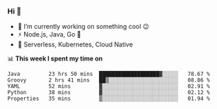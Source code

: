 ### Hi 👋

<!--
**nodejh/nodejh** is a ✨ _special_ ✨ repository because its `README.md` (this file) appears on your GitHub profile.

Here are some ideas to get you started:

- 🔭 I’m currently working on ...
- 🌱 I’m currently learning ...
- 👯 I’m looking to collaborate on ...
- 🤔 I’m looking for help with ...
- 💬 Ask me about ...
- 📫 How to reach me: ...
- 😄 Pronouns: ...
- ⚡ Fun fact: ...
-->

- 🔭 I’m currently working on something cool :wink:
- ⚡ Node.js, Java, Go :thought_balloon:
- 🤖 Serverless, Kubernetes, Cloud Native

📊 **This week I spent my time on**

<!--START_SECTION:waka-->
```text
Java         23 hrs 50 mins  ███████████████████▓░░░░░   78.67 % 
Groovy       2 hrs 41 mins   ██▒░░░░░░░░░░░░░░░░░░░░░░   08.86 % 
YAML         52 mins         ▓░░░░░░░░░░░░░░░░░░░░░░░░   02.91 % 
Python       38 mins         ▓░░░░░░░░░░░░░░░░░░░░░░░░   02.12 % 
Properties   35 mins         ▒░░░░░░░░░░░░░░░░░░░░░░░░   01.94 % 
```
<!--END_SECTION:waka-->


<!--
:traffic_light: **Visitors**

![visitors](https://visitor-badge.glitch.me/badge?page_id=nodejh.nodejh)
-->
